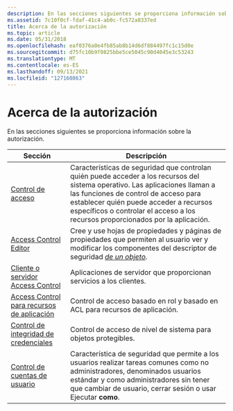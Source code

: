```yaml
---
description: En las secciones siguientes se proporciona información sobre la autorización. SectionDescriptionAccess ControlSeguridad características que controlan quién puede acceder a los recursos del sistema operativo.
ms.assetid: 7c10f0cf-fdaf-41c4-ab0c-fc572a8337ed
title: Acerca de la autorización
ms.topic: article
ms.date: 05/31/2018
ms.openlocfilehash: eaf0376a0e4fb85ab8b14d6df884497fc1c15d0e
ms.sourcegitcommit: d75fc10b9f0825bbe5ce5045c90d4045e3c53243
ms.translationtype: MT
ms.contentlocale: es-ES
ms.lasthandoff: 09/13/2021
ms.locfileid: "127160863"
---
```

# <a name="about-authorization"></a>Acerca de la autorización

En las secciones siguientes se proporciona información sobre la autorización.



| Sección                                                                                             | Descripción                                                                                                                                                                                                                                     |
|-----------------------------------------------------------------------------------------------------|-------------------------------------------------------------------------------------------------------------------------------------------------------------------------------------------------------------------------------------------------|
| [Control de acceso](access-control.md)<br/>                                                     | Características de seguridad que controlan quién puede acceder a los recursos del sistema operativo. Las aplicaciones llaman a las funciones de control de acceso para establecer quién puede acceder a recursos específicos o controlar el acceso a los recursos proporcionados por la aplicación.<br/>     |
| [Access Control Editor](access-control-editor.md)<br/>                                       | Cree y use hojas de propiedades y páginas de propiedades que permiten al usuario ver y modificar los componentes del descriptor de seguridad [*de un objeto*](/windows/desktop/SecGloss/s-gly).<br/> |
| [Cliente o servidor Access Control](client-server-access-control.md)<br/>                         | Aplicaciones de servidor que proporcionan servicios a los clientes.<br/>                                                                                                                                                                                |
| [Access Control para recursos de aplicación](access-control-for-application-resources.md)<br/> | Control de acceso basado en rol y basado en ACL para recursos de aplicación.<br/>                                                                                                                                                                   |
| [Control de integridad de credenciales](mandatory-integrity-control.md)<br/>                           | Control de acceso de nivel de sistema para objetos protegibles.<br/>                                                                                                                                                                                   |
| [Control de cuentas de usuario](user-account-control.md)<br/>                                         | Característica de seguridad que permite a los usuarios realizar tareas comunes como no administradores, denominados usuarios estándar y como administradores sin tener que cambiar de usuario, cerrar sesión o usar Ejecutar **como**.<br/>                                           |



 

 

